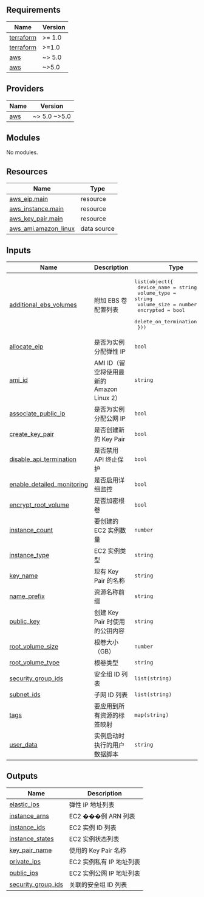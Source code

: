 <!-- BEGIN_TF_DOCS -->


## Requirements

| Name | Version |
|------|---------|
| <a name="requirement_terraform"></a> [terraform](#requirement\_terraform) | >= 1.0 |
| <a name="requirement_terraform"></a> [terraform](#requirement\_terraform) | >=1.0 |
| <a name="requirement_aws"></a> [aws](#requirement\_aws) | ~> 5.0 |
| <a name="requirement_aws"></a> [aws](#requirement\_aws) | ~>5.0 |

## Providers

| Name | Version |
|------|---------|
| <a name="provider_aws"></a> [aws](#provider\_aws) | ~> 5.0 ~>5.0 |

## Modules

No modules.

## Resources

| Name | Type |
|------|------|
| [aws_eip.main](https://registry.terraform.io/providers/hashicorp/aws/latest/docs/resources/eip) | resource |
| [aws_instance.main](https://registry.terraform.io/providers/hashicorp/aws/latest/docs/resources/instance) | resource |
| [aws_key_pair.main](https://registry.terraform.io/providers/hashicorp/aws/latest/docs/resources/key_pair) | resource |
| [aws_ami.amazon_linux](https://registry.terraform.io/providers/hashicorp/aws/latest/docs/data-sources/ami) | data source |

## Inputs

| Name | Description | Type | Default | Required |
|------|-------------|------|---------|:--------:|
| <a name="input_additional_ebs_volumes"></a> [additional\_ebs\_volumes](#input\_additional\_ebs\_volumes) | 附加 EBS 卷配置列表 | <pre>list(object({<br/>    device_name           = string<br/>    volume_type           = string<br/>    volume_size           = number<br/>    encrypted             = bool<br/>    delete_on_termination = bool<br/>  }))</pre> | `[]` | no |
| <a name="input_allocate_eip"></a> [allocate\_eip](#input\_allocate\_eip) | 是否为实例分配弹性 IP | `bool` | `false` | no |
| <a name="input_ami_id"></a> [ami\_id](#input\_ami\_id) | AMI ID（留空将使用最新的 Amazon Linux 2） | `string` | `""` | no |
| <a name="input_associate_public_ip"></a> [associate\_public\_ip](#input\_associate\_public\_ip) | 是否为实例分配公网 IP | `bool` | `false` | no |
| <a name="input_create_key_pair"></a> [create\_key\_pair](#input\_create\_key\_pair) | 是否创建新的 Key Pair | `bool` | `false` | no |
| <a name="input_disable_api_termination"></a> [disable\_api\_termination](#input\_disable\_api\_termination) | 是否禁用 API 终止保护 | `bool` | `false` | no |
| <a name="input_enable_detailed_monitoring"></a> [enable\_detailed\_monitoring](#input\_enable\_detailed\_monitoring) | 是否启用详细监控 | `bool` | `false` | no |
| <a name="input_encrypt_root_volume"></a> [encrypt\_root\_volume](#input\_encrypt\_root\_volume) | 是否加密根卷 | `bool` | `true` | no |
| <a name="input_instance_count"></a> [instance\_count](#input\_instance\_count) | 要创建的 EC2 实例数量 | `number` | `1` | no |
| <a name="input_instance_type"></a> [instance\_type](#input\_instance\_type) | EC2 实例类型 | `string` | `"t3.micro"` | no |
| <a name="input_key_name"></a> [key\_name](#input\_key\_name) | 现有 Key Pair 的名称 | `string` | `""` | no |
| <a name="input_name_prefix"></a> [name\_prefix](#input\_name\_prefix) | 资源名称前缀 | `string` | `"app"` | no |
| <a name="input_public_key"></a> [public\_key](#input\_public\_key) | 创建 Key Pair 时使用的公钥内容 | `string` | `""` | no |
| <a name="input_root_volume_size"></a> [root\_volume\_size](#input\_root\_volume\_size) | 根卷大小（GB） | `number` | `20` | no |
| <a name="input_root_volume_type"></a> [root\_volume\_type](#input\_root\_volume\_type) | 根卷类型 | `string` | `"gp3"` | no |
| <a name="input_security_group_ids"></a> [security\_group\_ids](#input\_security\_group\_ids) | 安全组 ID 列表 | `list(string)` | n/a | yes |
| <a name="input_subnet_ids"></a> [subnet\_ids](#input\_subnet\_ids) | 子网 ID 列表 | `list(string)` | n/a | yes |
| <a name="input_tags"></a> [tags](#input\_tags) | 要应用到所有资源的标签映射 | `map(string)` | `{}` | no |
| <a name="input_user_data"></a> [user\_data](#input\_user\_data) | 实例启动时执行的用户数据脚本 | `string` | `""` | no |

## Outputs

| Name | Description |
|------|-------------|
| <a name="output_elastic_ips"></a> [elastic\_ips](#output\_elastic\_ips) | 弹性 IP 地址列表 |
| <a name="output_instance_arns"></a> [instance\_arns](#output\_instance\_arns) | EC2 ���例 ARN 列表 |
| <a name="output_instance_ids"></a> [instance\_ids](#output\_instance\_ids) | EC2 实例 ID 列表 |
| <a name="output_instance_states"></a> [instance\_states](#output\_instance\_states) | EC2 实例状态列表 |
| <a name="output_key_pair_name"></a> [key\_pair\_name](#output\_key\_pair\_name) | 使用的 Key Pair 名称 |
| <a name="output_private_ips"></a> [private\_ips](#output\_private\_ips) | EC2 实例私有 IP 地址列表 |
| <a name="output_public_ips"></a> [public\_ips](#output\_public\_ips) | EC2 实例公网 IP 地址列表 |
| <a name="output_security_group_ids"></a> [security\_group\_ids](#output\_security\_group\_ids) | 关联的安全组 ID 列表 |
<!-- END_TF_DOCS -->